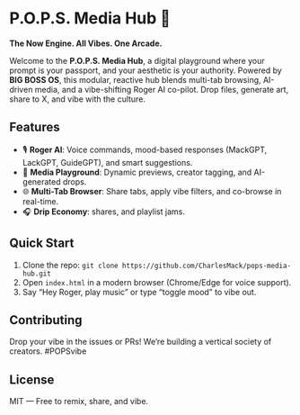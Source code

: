 # P.O.P.S. Media Hub 🚀
**The Now Engine. All Vibes. One Arcade.**

Welcome to the **P.O.P.S. Media Hub**, a digital playground where your prompt is your passport, and your aesthetic is your authority. Powered by **BIG BOSS OS**, this modular, reactive hub blends multi-tab browsing, AI-driven media, and a vibe-shifting Roger AI co-pilot. Drop files, generate art, share to X, and vibe with the culture.

## Features
- 🎙️ **Roger AI**: Voice commands, mood-based responses (MackGPT, LackGPT, GuideGPT), and smart suggestions.
- 📼 **Media Playground**: Dynamic previews, creator tagging, and AI-generated drops.
- 🌐 **Multi-Tab Browser**: Share tabs, apply vibe filters, and co-browse in real-time.
- 🎧 **Drip Economy**:  shares, and playlist jams.

## Quick Start
1. Clone the repo: `git clone https://github.com/CharlesMack/pops-media-hub.git`
2. Open `index.html` in a modern browser (Chrome/Edge for voice support).
3. Say “Hey Roger, play music” or type “toggle mood” to vibe out.

## Contributing
Drop your vibe in the issues or PRs! We’re building a vertical society of creators. #POPSvibe

## License
MIT — Free to remix, share, and vibe.
